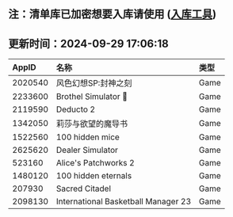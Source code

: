 ## 注：清单库已加密想要入库请使用 ([入库工具](https://github.com/BlankTMing/ManifestAutoUpdate/releases))

## 更新时间：2024-09-29 17:06:18
| AppID | 名称 | 类型  |
| :-------------------- | :----------------------------- | :----------- |
| 2020540 | 风色幻想SP:封神之刻| Game |
| 2233600 | Brothel Simulator 🍓| Game |
| 2119590 | Deducto 2| Game |
| 1342050 | 莉莎与欲望的魔导书| Game |
| 1522560 | 100 hidden mice| Game |
| 2625620 | Dealer Simulator| Game |
| 523160 | Alice's Patchworks 2| Game |
| 1480120 | 100 hidden eternals| Game |
| 207930 | Sacred Citadel| Game |
| 2098130 | International Basketball Manager 23| Game |
